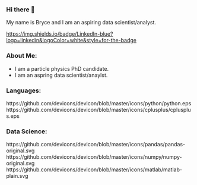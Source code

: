 ### Hi there 👋

<!--
**bhollo0329/bhollo0329** is a ✨ _special_ ✨ repository because its `README.md` (this file) appears on your GitHub profile.

Here are some ideas to get you started:
 
- 🔭 I’m currently working on ...
- 🌱 I’m currently learning ...
- 👯 I’m looking to collaborate on ...
- 🤔 I’m looking for help with ...
- 💬 Ask me about ...
- 📫 How to reach me: ...
- 😄 Pronouns: ...
- ⚡ Fun fact: ...
-->

My name is Bryce and I am an aspiring data scientist/analyst.

https://img.shields.io/badge/LinkedIn-blue?logo=linkedin&logoColor=white&style=for-the-badge

### About Me:
- I am a particle physics PhD candidate.
- I am an aspring data scientist/anaylst.

### Languages:
<div>
  https://github.com/devicons/devicon/blob/master/icons/python/python.eps
  https://github.com/devicons/devicon/blob/master/icons/cplusplus/cplusplus.eps
</div>

### Data Science:
<div>
  https://github.com/devicons/devicon/blob/master/icons/pandas/pandas-original.svg
  https://github.com/devicons/devicon/blob/master/icons/numpy/numpy-original.svg
  https://github.com/devicons/devicon/blob/master/icons/matlab/matlab-plain.svg
</div>

